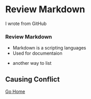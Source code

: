 # Review Markdown
I wrote from GitHub
### Review Markdown
* Markdown is a scripting languages
* Used for documentaion
- another way to list

## Causing Conflict


[Go Home](../README.md)
